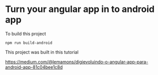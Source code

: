 # Turn your angular app in to android app

To build this project

    npm run build-android
    
This project was built in this tutorial

  https://medium.com/@lemamons/digievoluindo-o-angular-app-para-android-app-81c04bee1c8d
